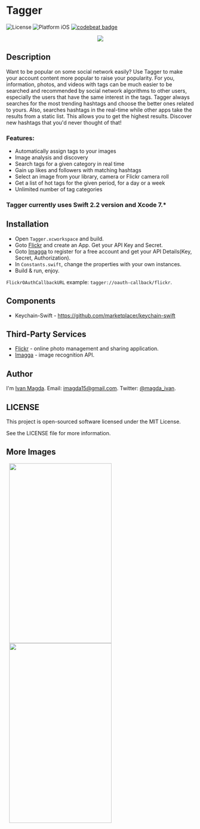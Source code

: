 # Tagger

![License](https://img.shields.io/npm/l/express.svg)
![Platform iOS](https://img.shields.io/badge/platform-iOS-blue.svg)
[![codebeat badge](https://codebeat.co/badges/8192c79c-edcb-4974-8765-5ec515b414fe)](https://codebeat.co/projects/github-com-vanyaland-tagger)

<p align="center">
  <img src="https://github.com/vanyaland/Tagger/blob/master/Screenshots/main.png"/>
</p>

## Description

Want to be popular on some social network easily? Use Tagger to make your account content more popular to raise your popularity. For you, information, photos, and videos with tags can be much easier to be searched and recommended by social network algorithms to other users, especially the users that have the same interest in the tags.
Tagger always searches for the most trending hashtags and choose the better ones related to yours. Also, searches hashtags in the real-time while other apps take the results from a static list. This allows you to get the highest results. Discover new hashtags that you'd never thought of that!

### Features:
- Automatically assign tags to your images
- Image analysis and discovery
- Search tags for a given category in real time
- Gain up likes and followers with matching hashtags
- Select an image from your library, camera or Flickr camera roll
- Get a list of hot tags for the given period, for a day or a week
- Unlimited number of tag categories

### Tagger currently uses Swift 2.2 version and Xcode 7.*

## Installation
- Open `Tagger.xcworkspace` and build.
- Goto [Flickr](https://www.flickr.com/services/apps/create/) and create an App.
Get your API Key and Secret.
- Goto [Imagga](https://imagga.com/) to register for a free account and get your API Details(Key, Secret, Authorization).
- In `Constants.swift`, change the properties with your own instances.
- Build & run, enjoy.

`FlickrOAuthCallbackURL` example: `tagger://oauth-callback/flickr`.

## Components
- Keychain-Swift - https://github.com/marketplacer/keychain-swift

## Third-Party Services
- [Flickr](https://www.flickr.com/services/api/) - online photo management and sharing application.
- [Imagga](https://imagga.com/) - image recognition API.

## Author
I'm [Ivan Magda](https://www.facebook.com/ivan.magda).
Email: [imagda15@gmail.com](mailto:imagda15@gmail.com).
Twitter: [@magda_ivan](https://twitter.com/magda_ivan).

## LICENSE
This project is open-sourced software licensed under the MIT License.

See the LICENSE file for more information.

## More Images
<img src="https://github.com/vanyaland/Tagger/blob/master/Screenshots/tagging.png"
width="274" height="480" hspace="8">
<img src="https://github.com/vanyaland/Tagger/blob/master/Screenshots/results.png"
width="274" height="480" hspace="8">
